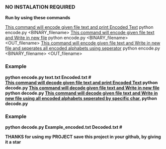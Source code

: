 <h3> NO INSTALATION REQUIRED </h3>

<b> Run by using these commands </b>

<u> This command will encode given file text and print Encoded Text</u>
python encode.py <BINARY_filename>
<u> This command will encode given file text and Write in new file</u>
python encode.py <BINARY_filename> <OUT_filename>
<u> This command will encode given file text and Write in new file and seperates all encoded alphabets using seperator</u>
python encode.py <BINARY_filename> <OUT_filename> <seperator>

<h3> Example</h3>
<b> python encode.py text.txt Encoded.txt #


<br>
<u> This command will decode given file text and print Encoded Text</u>
python decode.py <BINARY_filename>
<u> This command will decode given file text and Write in new file</u>
python decode.py <BINARY_filename> <OUT_filename>
<u> This command will decode given file text and Write in new file using all encoded alphabets seperated by specific char.</u>
python decode.py <BINARY_filename> <OUT_filename> <seperator>

<h3> Example</h3>
<b> python decode.py Example_encoded.txt Decoded.txt #

THANKS for using my PROJECT
save this project in your github, by giving it a star
